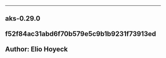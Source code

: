 
-------------------------------------------------------------

aks-0.29.0<br></br>
 f52f84ac31abd6f70b579e5c9b1b9231f73913ed<br></br>
 Author: Elio Hoyeck <br></br>
-------------------------------------------------------------
